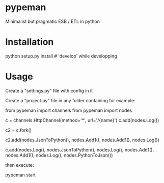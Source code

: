 # pypeman

Minimalist but pragmatic ESB / ETL in python


# Installation

  python setup.py install # 'develop' while developping

# Usage

Create a "settings.py" file with config in it

Create a "project.py" file in any folder containing for example:

  from pypeman import channels
  from pypeman import nodes
  
  c = channels.HttpChannel(method='*', url='/{name}')
  c.add(nodes.Log())
  
  c2 = c.fork()
  
  c2.add(nodes.JsonToPython(), nodes.Add1(), nodes.Add1(), nodes.Log())
  
  c.add(nodes.Log(), nodes.JsonToPython(), nodes.Log(), nodes.Add1(), nodes.Add1(), nodes.Log(), nodes.PythonToJson())
  
  
then execute:

  pypeman start